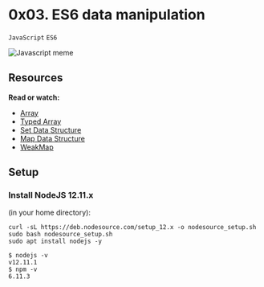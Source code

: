 # 0x03. ES6 data manipulation
`JavaScript` `ES6`

![Javascript meme](https://b1694534.smushcdn.com/1694534/wp-content/uploads/2021/06/3.jpeg?lossy=1&strip=1&webp=1)

## Resources
**Read or watch:**
* [Array](https://intranet.alxswe.com/rltoken/KDAVab6oKKsFBXJc2-ll-A)
* [Typed Array](https://intranet.alxswe.com/rltoken/kpoPupbBdDmukQkcKlvwnw)
* [Set Data Structure](https://intranet.alxswe.com/rltoken/C8x3dhHo0p3uE7S9-EyP9Q)
* [Map Data Structure](https://intranet.alxswe.com/rltoken/XR-ql9v9-PWcXnvTc749gw)
* [WeakMap](https://intranet.alxswe.com/rltoken/NEy8fk2QRytajR8hgXkCog)

## Setup
### Install NodeJS 12.11.x
(in your home directory):
```
curl -sL https://deb.nodesource.com/setup_12.x -o nodesource_setup.sh
sudo bash nodesource_setup.sh
sudo apt install nodejs -y
```

```
$ nodejs -v
v12.11.1
$ npm -v
6.11.3
```
